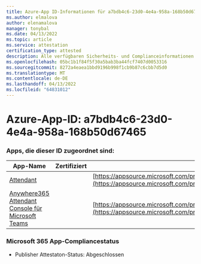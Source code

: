 ```yaml
---
title: Azure-App ID-Informationen für a7bdb4c6-23d0-4e4a-958a-168b50d67465
ms.author: elmalova
author: elenamalova
manager: tonybal
ms.date: 04/13/2022
ms.topic: article
ms.service: attestation
certification_type: attested
description: Alle verfügbaren Sicherheits- und Complianceinformationen für a7bdb4c6-23d0-4e4a-958a-168b50d67465.
ms.openlocfilehash: 05bc1b1f84f5f30a5bab3ba44fcf7407d0053316
ms.sourcegitcommit: 8272a4eaea1bbd9196b998f1cb9b87c6cbb7d5d0
ms.translationtype: MT
ms.contentlocale: de-DE
ms.lasthandoff: 04/13/2022
ms.locfileid: "64831012"
---
```

# <a name="azure-app-id-a7bdb4c6-23d0-4e4a-958a-168b50d67465"></a>Azure-App-ID: a7bdb4c6-23d0-4e4a-958a-168b50d67465


### <a name="apps-associated-with-this-id"></a>Apps, die dieser ID zugeordnet sind:
| **App-Name** | **Zertifiziert** | **Anzeigen in AppSource** |
|--------------|---------------|-----------------------|
| [Attendant](../forward/WA200003780.md) |  | [https://appsource.microsoft.com/product/office/WA200003780](https://appsource.microsoft.com/product/office/WA200003780) |
| [Anywhere365 Attendant Console für Microsoft Teams](../forward/workstreampeople.attendantconsoleformsftteams.md) |  | [https://appsource.microsoft.com/product/office/workstreampeople.attendantconsoleformsftteams](https://appsource.microsoft.com/product/office/workstreampeople.attendantconsoleformsftteams) |

### <a name="microsoft-365-app-compliance-status"></a>Microsoft 365 App-Compliancestatus
- Publisher Attestaton-Status: Abgeschlossen
